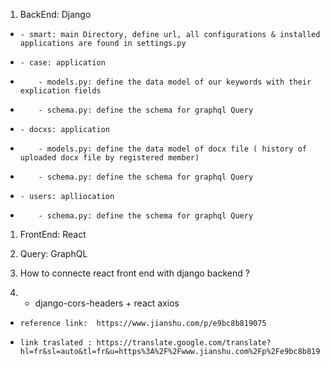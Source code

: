 1. BackEnd: Django
*     - smart: main Directory, define url, all configurations & installed applications are found in settings.py 
*     - case: application
*         - models.py: define the data model of our keywords with their explication fields
*         - schema.py: define the schema for graphql Query
*     - docxs: application
*         - models.py: define the data model of docx file ( history of uploaded docx file by registered member)
*         - schema.py: define the schema for graphql Query
*     - users: aplliocation
*         - schema.py: define the schema for graphql Query


1. FrontEnd: React
1. Query: GraphQL

1. How to connecte react front end with django backend ?     
2.  - django-cors-headers  + react axios


*     reference link:  https://www.jianshu.com/p/e9bc8b819075
*     link traslated : https://translate.google.com/translate?hl=fr&sl=auto&tl=fr&u=https%3A%2F%2Fwww.jianshu.com%2Fp%2Fe9bc8b819075
